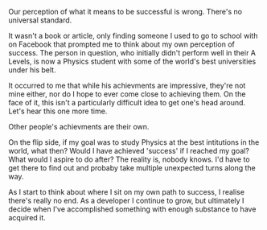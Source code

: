 Our perception of what it means to be successful is wrong. There's no universal standard.

It wasn't a book or article, only finding someone I used to go to school with on Facebook that prompted me to think about my own perception of success. The person in question, who initially didn't perform well in their A Levels, is now a Physics student with some of the world's best universities under his belt.

It occurred to me that while his achievments are impressive, they're not mine either, nor do I hope to ever come close to achieving them. On the face of it, this isn't a particularly difficult idea to get one's head around. Let's hear this one more time.

Other people's achievments are their own.

On the flip side, if my goal was to study Physics at the best intitutions in the world, what then? Would I have achieved 'success' if I reached my goal? What would I aspire to do after? The reality is, nobody knows. I'd have to get there to find out and probaby take multiple unexpected turns along the way.

As I start to think about where I sit on my own path to success, I realise there's really no end. As a developer I continue to grow, but ultimately I decide when I've accomplished something with enough substance to have acquired it.
